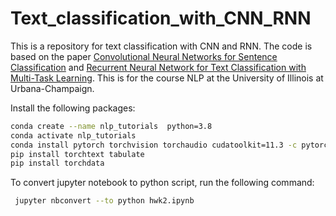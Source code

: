 # Text_classification_with_CNN_RNN

This is a repository for text classification with CNN and RNN. The code is based on the paper [Convolutional Neural Networks for Sentence Classification](https://arxiv.org/abs/1408.5882) and [Recurrent Neural Network for Text Classification with Multi-Task Learning](https://arxiv.org/abs/1605.05101).
This is for the course NLP at the University of Illinois at Urbana-Champaign.

Install the following packages:
```zsh
conda create --name nlp_tutorials  python=3.8
conda activate nlp_tutorials
conda install pytorch torchvision torchaudio cudatoolkit=11.3 -c pytorch
pip install torchtext tabulate
pip install torchdata
```

To convert jupyter notebook to python script, run the following command:
```zsh
 jupyter nbconvert --to python hwk2.ipynb 
```

